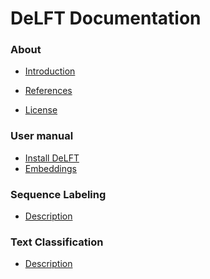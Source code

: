 <h1>DeLFT Documentation</h1>


<h3>About</h3>

* [Introduction](Introduction.md)

* [References](References.md)

* [License](License.md)

<h3>User manual</h3>

* [Install DeLFT](Install-DeLFT.md)
* [Embeddings](embeddings.md)

<h3>Sequence Labeling</h3>

* [Description](sequence_labeling.md)

<h3>Text Classification</h3>

* [Description](text_classification.md)


